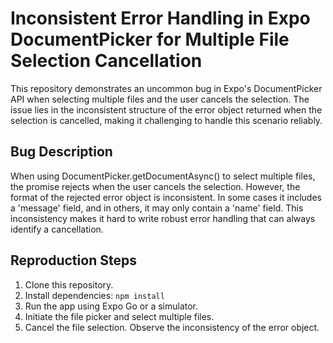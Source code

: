 # Inconsistent Error Handling in Expo DocumentPicker for Multiple File Selection Cancellation

This repository demonstrates an uncommon bug in Expo's DocumentPicker API when selecting multiple files and the user cancels the selection. The issue lies in the inconsistent structure of the error object returned when the selection is cancelled, making it challenging to handle this scenario reliably.

## Bug Description

When using DocumentPicker.getDocumentAsync() to select multiple files, the promise rejects when the user cancels the selection. However, the format of the rejected error object is inconsistent. In some cases it includes a 'message' field, and in others, it may only contain a 'name' field. This inconsistency makes it hard to write robust error handling that can always identify a cancellation.

## Reproduction Steps

1. Clone this repository.
2. Install dependencies: `npm install`
3. Run the app using Expo Go or a simulator.
4. Initiate the file picker and select multiple files. 
5. Cancel the file selection. Observe the inconsistency of the error object.